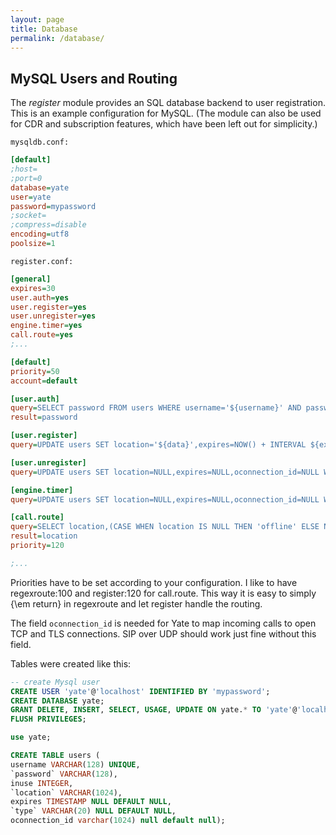 ```yaml
---
layout: page
title: Database
permalink: /database/
---
```


## MySQL Users and Routing

The *register* module provides an SQL database backend to user registration. This is an example configuration for MySQL. (The module can also be used for CDR and subscription features, which have been left out for simplicity.)

`mysqldb.conf:`

```INI
[default]
;host=
;port=0
database=yate
user=yate
password=mypassword
;socket=
;compress=disable
encoding=utf8
poolsize=1
```

`register.conf:`

```INI
[general]
expires=30
user.auth=yes
user.register=yes
user.unregister=yes
engine.timer=yes
call.route=yes
;...

[default]
priority=50
account=default

[user.auth]
query=SELECT password FROM users WHERE username='${username}' AND password IS NOT NULL AND password<>'' AND type='user' LIMIT 1
result=password

[user.register]
query=UPDATE users SET location='${data}',expires=NOW() + INTERVAL ${expires} SECOND,oconnection_id='${oconnection_id}' WHERE username='${username}' AND type='user' LIMIT 1

[user.unregister]
query=UPDATE users SET location=NULL,expires=NULL,oconnection_id=NULL WHERE expires IS NOT NULL AND username='${username}' AND type='user' LIMIT 1

[engine.timer]
query=UPDATE users SET location=NULL,expires=NULL,oconnection_id=NULL WHERE expires IS NOT NULL AND expires<=CURRENT_TIMESTAMP AND type='user'

[call.route]
query=SELECT location,(CASE WHEN location IS NULL THEN 'offline' ELSE NULL END) AS error,oconnection_id FROM users WHERE username='${called}' LIMIT 1
result=location
priority=120

;...
```

Priorities have to be set according to your configuration. I like to have regexroute:100 and register:120 for call.route. This way it is easy to simply {\em return} in regexroute and let register handle the routing.

The field `oconnection_id` is needed for Yate to map incoming calls to open TCP and TLS connections. SIP over UDP should work just fine without this field.

Tables were created like this:

```SQL
-- create Mysql user
CREATE USER 'yate'@'localhost' IDENTIFIED BY 'mypassword';
CREATE DATABASE yate;
GRANT DELETE, INSERT, SELECT, USAGE, UPDATE ON yate.* TO 'yate'@'localhost';
FLUSH PRIVILEGES;

use yate;

CREATE TABLE users (
username VARCHAR(128) UNIQUE,
`password` VARCHAR(128),
inuse INTEGER,
`location` VARCHAR(1024),
expires TIMESTAMP NULL DEFAULT NULL,
`type` VARCHAR(20) NULL DEFAULT NULL,
oconnection_id varchar(1024) null default null);
```
